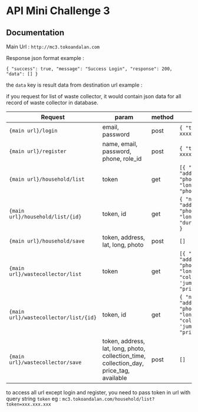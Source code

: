 # API Mini Challenge 3

## Documentation

Main Url : `http://mc3.tokoandalan.com`

Response json format example : 

`{
    "success": true,
    "message": "Success Login",
    "response": 200,
    "data": []
}`

the `data` key is result data from destination url example :

if you request for list of waste collector, it would contain json data for all record of waste collector in database.

| Request | param | method | response data |
|---|---|---|---|
|`{main url}/login` | email, password | post | `{ "token" : "hash token xxxxx.xxxxx.xxxxx" }` |
|`{main url}/register` | name, email, password, phone, role_id | post | `{ "token" : "hash token xxxxx.xxxxx.xxxxx" }` | 
|`{main url}/household/list` | token | get | `[{ "name": "bill tanthowi jauhari", "address":"malang", "phone":"082xxxxx", "lat":"-7000.3", "long":"+733.4", "duration_time":"30", "photo":"xxx.jpg" }]` |
|`{main url}/household/list/{id}`| token, id | get | `{ "name": "bill tanthowi jauhari", "address":"malang", "phone":"082xxxxx", "lat":"-7000.3", "long":"+733.4", "duration_time":"30","photo":"xxx.jpg" }`|
|`{main url}/household/save`| token, address, lat, long, photo | post | `[]`|
|`{main url}/wastecollector/list` | token | get | `[{ "name": "bill tanthowi jauhari", "address":"malang", "phone":"082xxxxx", "lat":"-7000.3", "long":"+733.4", "photo":"xxx.jpg", "colelection_day": "['senin', 'jumat']", "collection_time":"10:00", "price_tag":50000, "available":1 }]` |
|`{main url}/wastecollector/list/{id}`| token, id | get | `{ "name": "bill tanthowi jauhari", "address":"malang", "phone":"082xxxxx", "lat":"-7000.3", "long":"+733.4", "photo":"xxx.jpg", "collection_day": "['senin', 'jumat']", "collection_time":"10:00", "price_tag":50000, "available":1 }`|
|`{main url}/wastecollector/save`| token, address, lat, long, photo, collection_time, collection_day, price_tag, available | post | `[]`|


to access all url except login and register, you need to pass token in url with query string `token` eg : `mc3.tokoandalan.com/household/list?token=xxx.xxx.xxx`

